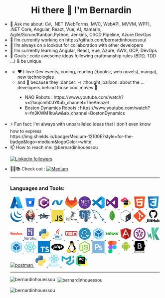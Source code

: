 <h1 align="center">
	Hi there 👋 I'm Bernardin
</h1>
<ul>
<li>💬 Ask me about:  C#, .NET (WebForms, MVC, WebAPI, MVVM, WPF), .NET Core, Angular, React, Vue, AI, Xamarin, Agile/Scrum/Kanban,Python, Jenkins, CI/CD Pipeline, Azure DevOps</li>
<li>🔭 I’m currently working on https://github.com/bernardinhouessou/</li>
<li> 👯 I’m always on a lookout for collaboration with other developers </li>
<li>🌱 I’m currently learning Angular, React, Vue, Azure, AWS, GCP, DevOps </li>
<li>🥅 Goals : code awesome ideas following craftmanship rules (BDD, TDD ...) & be unique</li>
<br>
<li>
	<ul>
		<li>❤️ I love Dev events, coding, reading (:books:, web novels), manga), new technologies </li>
		<li> and 🤖 because they :dancer:  => :thought_balloon: about the ... developers behind those cool moves 💪</li>
		<ul>
			<li> NAO Robots :  https://www.youtube.com/watch?v=2laujomh0JY&ab_channel=TheAmazel </li>
			<li> Boston Dynamics Robots :  https://www.youtube.com/watch?v=fn3KWM1kuAw&ab_channel=BostonDynamics </li>
		</ul>
	</ul>
	<br>
<li>⚡ Fun fact: I'm always with unparalleled ideas that I don't even know how to express</li>
https://img.shields.io/badge/Medium-12100E?style=for-the-badge&logo=medium&logoColor=white
<br>
<li>📫 How to reach me: @bernardinhouessou </p></li>
<p align="left">
	<a href="https://www.linkedin.com/in/bernardinhouessou">
	<img alt="Linkedin followers" src="https://img.shields.io/badge/followers-1.9K-blue?color=blue&logo=linkedin">
	</a>
</p>
<li>  📰📖📚 Check out : <a href="https://medium.com/@bernardin.houessou" target="_blank">
	<img alt="Medium" src="https://img.shields.io/badge/medium-40+-lightgrey?color=lightgrey&logo=medium"></a>
</li>
<hr>
<h3 align="left">Languages and Tools:</h3>
<p align="left" style="background:white;"> 
	<a href="https://www.w3schools.com/cs/" target="_blank">
	<img src="https://github.com/devicons/devicon/blob/master/icons/azure/azure-original.svg" alt="azure" width="40" height="40" title ="azure"/> 
	</a>
	<a href="https://www.w3schools.com/cs/" target="_blank"> 
	<img src="https://github.com/devicons/devicon/blob/master/icons/bitbucket/bitbucket-original.svg" alt="bitbucket" width="40" height="40" title ="bitbucket"/> 
	</a>
	<a href="https://www.w3schools.com/cs/" target="_blank"> 
	<img src="https://github.com/devicons/devicon/blob/master/icons/csharp/csharp-original.svg" 
		alt="csharp" width="40" height="40" title ="csharp"/> 
	</a> 
	<a href="https://www.w3schools.com/cs/" target="_blank"> 
	<img src="https://github.com/devicons/devicon/blob/master/icons/dot-net/dot-net-original.svg" 
		alt="NET" width="40" height="40" title ="NET"/> 
	</a> 
	<a href="https://www.w3schools.com/cs/" target="_blank"> 
	<img src="https://github.com/devicons/devicon/blob/master/icons/gitlab/gitlab-original.svg" alt="gitlab" width="40" height="40" title ="gitlab"/> 
	</a>
	<a href="https://www.w3schools.com/cs/" target="_blank"> 
	<img src="https://github.com/devicons/devicon/blob/master/icons/dotnetcore/dotnetcore-original.svg" 
		alt="NET Core" width="40" height="40" title ="NET Core"/> 
	</a> 
	<a href="https://www.w3schools.com/cs/" target="_blank"> 
	<img src="https://github.com/devicons/devicon/blob/master/icons/vscode/vscode-original.svg" 
		alt="vscode" width="40" height="40" title ="vscode"/> 
	</a> 
	<a href="https://www.w3schools.com/cs/" target="_blank"> 
	<img src="https://github.com/devicons/devicon/blob/master/icons/visualstudio/visualstudio-plain.svg" 
		alt="visualstudio" width="40" height="40" title ="visualstudio"/> 
	</a> 
	<a href="https://www.w3schools.com/cs/" target="_blank"> 
	<img src="https://github.com/devicons/devicon/blob/master/icons/jetbrains/jetbrains-original.svg" 
		alt="jetbrains" width="40" height="40" title ="jetbrains"/> 
	</a> 
	<a href="https://www.w3schools.com/cs/" target="_blank"> 
	<img src="https://github.com/devicons/devicon/blob/master/icons/html5/html5-original.svg"  
		alt="html5" width="40" height="40" title ="html5"/> 
	</a>  
	<a href="https://www.w3schools.com/cs/" target="_blank"> 
	<img src="https://github.com/devicons/devicon/blob/master/icons/css3/css3-original.svg"  
		alt="css3" width="40" height="40" title ="css3"/> 
	</a>  
	<a href="https://www.w3schools.com/cs/" target="_blank"> 
	<img src="https://github.com/devicons/devicon/blob/master/icons/jquery/jquery-original.svg"  
		alt="jquery" width="40" height="40" title ="jquery"/> 
	</a>    
	<a href="https://www.w3schools.com/cs/" target="_blank"> 
	<img src="https://github.com/devicons/devicon/blob/master/icons/jenkins/jenkins-original.svg"  
		alt="jenkins" width="40" height="40" title ="jenkins"/> 
	</a> 
	<a href="https://www.w3schools.com/cs/" target="_blank"> 
	<img src="https://github.com/devicons/devicon/blob/master/icons/groovy/groovy-original.svg"  
		alt="groovy" width="40" height="40" title ="groovy"/> 
	</a> 
	<a href="https://www.w3schools.com/cs/" target="_blank"> 
	<img src="https://github.com/devicons/devicon/blob/master/icons/javascript/javascript-original.svg"  
		alt="javascript" width="40" height="40" title ="javascript"/> 
	</a>    
	<a href="https://www.w3schools.com/cs/" target="_blank"> 
	<img src="https://github.com/devicons/devicon/blob/master/icons/microsoftsqlserver/microsoftsqlserver-plain-wordmark.svg"  
		alt="microsoft SQL server" width="40" height="40" title ="microsoft SQL Server"/> 
	</a>  
	<a href="https://www.w3schools.com/cs/" target="_blank"> 
	<img src="https://github.com/devicons/devicon/blob/master/icons/postgresql/postgresql-original.svg" 
		alt="postgresql" width="40" height="40" title ="postgresql"/> 
	</a> 
	<a href="https://www.w3schools.com/cs/" target="_blank"> 
	<img src="https://github.com/devicons/devicon/blob/master/icons/mysql/mysql-original.svg"  
		alt="mysql" width="40" height="40" title ="mysql"/> 
	</a>   
	<a href="https://www.w3schools.com/cs/" target="_blank"> 
	<img src="https://github.com/devicons/devicon/blob/master/icons/mongodb/mongodb-original.svg"  
		alt="mongodb" width="40" height="40" title ="mongodb"/> 
	</a>   
	<a href="https://www.w3schools.com/cs/" target="_blank"> 
	<img src="https://github.com/devicons/devicon/blob/master/icons/bash/bash-plain.svg"  
		alt="bash" width="40" height="40" title ="bash"/> 
	</a>  
	<a href="https://www.w3schools.com/cs/" target="_blank"> 
	<img src="https://github.com/devicons/devicon/blob/master/icons/git/git-original.svg"
		alt="git" width="40" height="40" title ="git"/> 
	</a>  
	<a href="https://www.w3schools.com/cs/" target="_blank"> 
	<img src="https://github.com/devicons/devicon/blob/master/icons/github/github-original-wordmark.svg"  
		alt="github" width="40" height="40" title ="github"/> 
	</a>  
</p>
<p>
	<a href="https://www.w3schools.com/cs/" target="_blank"> 
	<img src="https://github.com/devicons/devicon/blob/master/icons/knockout/knockout-plain-wordmark.svg"
		alt="knockout" width="40" height="40" title ="knockout"/>
	</a>  
	<img src="https://github.com/devicons/devicon/blob/master/icons/heroku/heroku-plain-wordmark.svg"  
		alt="heroku" width="40" height="40" title ="heroku"/>
	<a href="https://www.w3schools.com/cs/" target="_blank"> 
	<img src="https://github.com/devicons/devicon/blob/master/icons/python/python-original.svg"   
		alt="python" width="40" height="40" title ="python"/>  </a>  
	<a href="https://www.w3schools.com/cs/" target="_blank"> 
	<img src="https://github.com/devicons/devicon/blob/master/icons/java/java-original.svg"   
		alt="java" width="40" height="40" title ="java"/>   </a>  
	<a href="https://www.w3schools.com/cs/" target="_blank"> 
	<img src="https://github.com/devicons/devicon/blob/master/icons/npm/npm-original-wordmark.svg"
		alt="npm" width="40" height="40" title ="npm"/>  </a>    
	<a href="https://www.w3schools.com/cs/" target="_blank"> 
	<img src="https://github.com/devicons/devicon/blob/master/icons/yarn/yarn-original.svg"  
		alt="yarn" width="40" height="40" title ="yarn"/>   </a>  
	<a href="https://www.w3schools.com/cs/" target="_blank"> 
	<img src="https://github.com/devicons/devicon/blob/master/icons/webpack/webpack-original.svg"  
		alt="webpack" width="40" height="40" title ="webpack"/>   </a>  
	<a href="https://www.w3schools.com/cs/" target="_blank"> 
	<img src="https://github.com/devicons/devicon/blob/master/icons/nginx/nginx-original.svg"  
		alt="nginx" width="40" height="40" title ="nginx"/>   </a>  
	<a href="https://www.w3schools.com/cs/" target="_blank"> 
	<img src="https://github.com/devicons/devicon/blob/master/icons/angularjs/angularjs-original.svg"  
		alt="angularjs" width="40" height="40" title ="angularjs"/>   </a>  
	<a href="https://www.w3schools.com/cs/" target="_blank"> 
	<img src="https://github.com/devicons/devicon/blob/master/icons/jasmine/jasmine-plain.svg"  
		alt="jasmine" width="40" height="40" title ="jasmine"/>   </a>    
	<a href="https://www.w3schools.com/cs/" target="_blank"> 
	<img src="https://github.com/devicons/devicon/blob/master/icons/karma/karma-original.svg"
		alt="karma" width="40" height="40" title ="karma"/>   </a>  
	<a href="https://www.w3schools.com/cs/" target="_blank">
	<img src="https://github.com/devicons/devicon/blob/master/icons/webpack/webpack-original.svg" 
		alt="webpack" width="40" height="40" title ="webpack"/>   </a>  
	<a href="https://www.w3schools.com/cs/" target="_blank">
	<img src="https://github.com/devicons/devicon/blob/master/icons/react/react-original.svg" 
		alt="react" width="40" height="40" title ="react"/>   </a>  
	<a href="https://www.w3schools.com/cs/" target="_blank">
	<img src="https://github.com/devicons/devicon/blob/master/icons/typescript/typescript-plain.svg" 
		alt="typescript" width="40" height="40" title ="typescript"/>   </a>  
	<a href="https://www.w3schools.com/cs/" target="_blank">
	<img src="https://github.com/devicons/devicon/blob/master/icons/php/php-plain.svg" 
		alt="php" width="40" height="40" title ="php"/>   </a>  
	<a href="https://www.w3schools.com/cs/" target="_blank">
	<img src="https://github.com/devicons/devicon/blob/master/icons/linux/linux-original.svg"  
		alt="linux" width="40" height="40" title ="linux"/>   </a>  
	<a href="https://www.w3schools.com/cs/" target="_blank">
	<img src="https://github.com/devicons/devicon/blob/master/icons/nodejs/nodejs-plain.svg"  
		alt="nodejs" width="40" height="40" title ="nodejs"/>   </a>  
	<a href="https://www.w3schools.com/cs/" target="_blank">
	<img src="https://github.com/devicons/devicon/blob/master/icons/photoshop/photoshop-plain.svg"  
		alt="photoshop" width="40" height="40" title ="photoshop"/>   </a>      
	<a href="https://www.w3schools.com/cs/" target="_blank">
	<img src="https://github.com/devicons/devicon/blob/master/icons/figma/figma-original.svg"  
		alt="figma" width="40" height="40" title ="figma"/>   </a>      
	<a href="https://www.w3schools.com/cs/" target="_blank">
	<img src="https://raw.githubusercontent.com/devicons/devicon/master/icons/android/android-original-wordmark.svg" 
		alt="android" width="40" height="40"/> </a> <a href="https://getbootstrap.com" target="_blank" title="Bootstrap"> </a>  
	<a href="https://www.w3schools.com/cs/" target="_blank">
	<img src="https://raw.githubusercontent.com/devicons/devicon/master/icons/bootstrap/bootstrap-plain-wordmark.svg" 
		alt="bootstrap" width="40" height="40" title="bootstrap"/> </a>  
	<a href="https://www.chartjs.org" target="_blank"> 
	<img src="https://www.vectorlogo.zone/logos/getpostman/getpostman-icon.svg" 
		alt="postman" width="40" height="40"  title ="postman"   
		/>  <a href="https://www.python.org" target="_blank"> 
	</a>
	<a href="https://www.chartjs.org" target="_blank"> 
	<img src="https://raw.githubusercontent.com/devicons/devicon/master/icons/python/python-original.svg"   title ="python"   
		alt="python" width="40" height="40"/> </a> <a href="https://reactjs.org/" target="_blank"> </a>
	<a href="https://www.chartjs.org" target="_blank"> 
	<img src="https://raw.githubusercontent.com/devicons/devicon/master/icons/react/react-original-wordmark.svg"  title ="react"   
		alt="reactnative" width="40" height="40"/> </a> <a href="https://reactnative.dev/" target="_blank"> </a>
	<a href="https://www.chartjs.org" target="_blank"> 
	<img src="https://github.com/devicons/devicon/blob/master/icons/materialui/materialui-plain.svg"  alt="materialui"  title ="materialui"   
		alt="materialui" width="40" height="40" /></a>
	<a href="https://www.chartjs.org" target="_blank"> 
	<img src="https://github.com/devicons/devicon/blob/master/icons/pycharm/pycharm-original.svg"  title ="pycharm"
		alt="pycharm" width="40" height="40" /> </a>
</p>
<hr>
<p align="center"> 
	<img align="left" 
		src="https://github-readme-stats.vercel.app/api/top-langs?username=bernardinhouessou&show_icons=true&locale=en&layout=compact" 
		alt="bernardinhouessou" />
</p>
<p>&nbsp; <img align="center" 
	src="https://github-readme-stats.vercel.app/api?username=bernardinhouessou&show_icons=true&locale=en" 
	alt="bernardinhouessou" /></p>
<p><img align="center" src="https://github-readme-streak-stats.herokuapp.com/?user=bernardinhouessou&"
	alt="bernardinhouessou" /></p>
</p>
